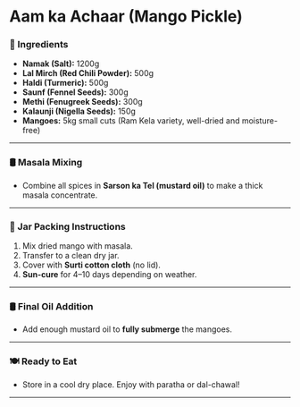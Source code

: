 # Aam ka Achaar (Mango Pickle)

### 🧂 Ingredients

- **Namak (Salt):** 1200g  
- **Lal Mirch (Red Chili Powder):** 500g  
- **Haldi (Turmeric):** 500g  
- **Saunf (Fennel Seeds):** 300g  
- **Methi (Fenugreek Seeds):** 300g  
- **Kalaunji (Nigella Seeds):** 150g  
- **Mangoes:** 5kg small cuts (Ram Kela variety, well-dried and moisture-free)

---

### 🛢️ Masala Mixing
- Combine all spices in **Sarson ka Tel (mustard oil)** to make a thick masala concentrate.

---

### 🏺 Jar Packing Instructions

1. Mix dried mango with masala.
2. Transfer to a clean dry jar.
3. Cover with **Surti cotton cloth** (no lid).
4. **Sun-cure** for 4–10 days depending on weather.

---

### 🛢️ Final Oil Addition
- Add enough mustard oil to **fully submerge** the mangoes.

---

### 🍽️ Ready to Eat
- Store in a cool dry place. Enjoy with paratha or dal-chawal!

---
